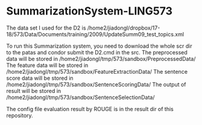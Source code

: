 # SummarizationSystem-LING573

The data set I used for the D2 is /home2/jiadongl/dropbox/17-18/573/Data/Documents/training/2009/UpdateSumm09_test_topics.xml

To run this Summarization system, you need to download the whole scr dir to the patas and condor submit the D2.cmd in the src.
The preprocessed data will be stored in /home2/jiadongl/tmp/573/sandbox/PreprocessedData/ 
The feature data will be stored in /home2/jiadongl/tmp/573/sandbox/FeatureExtractionData/
The sentence score data will be stored in /home2/jiadongl/tmp/573/sandbox/SentenceScoringData/
The output of result will be stored in /home2/jiadongl/tmp/573/sandbox/SentenceSelectionData/

The config file evaluation result by ROUGE is in the result dir of this repository.
